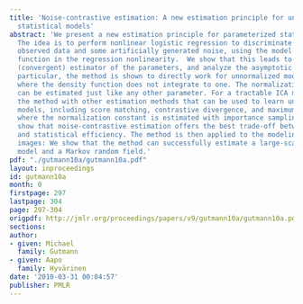 ```yaml
---
title: 'Noise-contrastive estimation: A new estimation principle for unnormalized
  statistical models'
abstract: 'We present a new estimation principle for parameterized statistical models.
  The idea is to perform nonlinear logistic regression to discriminate between the
  observed data and some artificially generated noise, using the model log-density
  function in the regression nonlinearity.  We show that this leads to a consistent
  (convergent) estimator of the parameters, and analyze the asymptotic variance.  In
  particular, the method is shown to directly work for unnormalized models, i.e. models
  where the density function does not integrate to one. The normalization constant
  can be estimated just like any other parameter. For a tractable ICA model, we compare
  the method with other estimation methods that can be used to learn unnormalized
  models, including score matching, contrastive divergence, and maximum-likelihood
  where the normalization constant is estimated with importance sampling. Simulations
  show that noise-contrastive estimation offers the best trade-off between computational
  and statistical efficiency. The method is then applied to the modeling of natural
  images: We show that the method can successfully estimate a large-scale two-layer
  model and a Markov random field.'
pdf: "./gutmann10a/gutmann10a.pdf"
layout: inproceedings
id: gutmann10a
month: 0
firstpage: 297
lastpage: 304
page: 297-304
origpdf: http://jmlr.org/proceedings/papers/v9/gutmann10a/gutmann10a.pdf
sections: 
author:
- given: Michael
  family: Gutmann
- given: Aapo
  family: Hyvärinen
date: '2010-03-31 00:04:57'
publisher: PMLR
---
```

